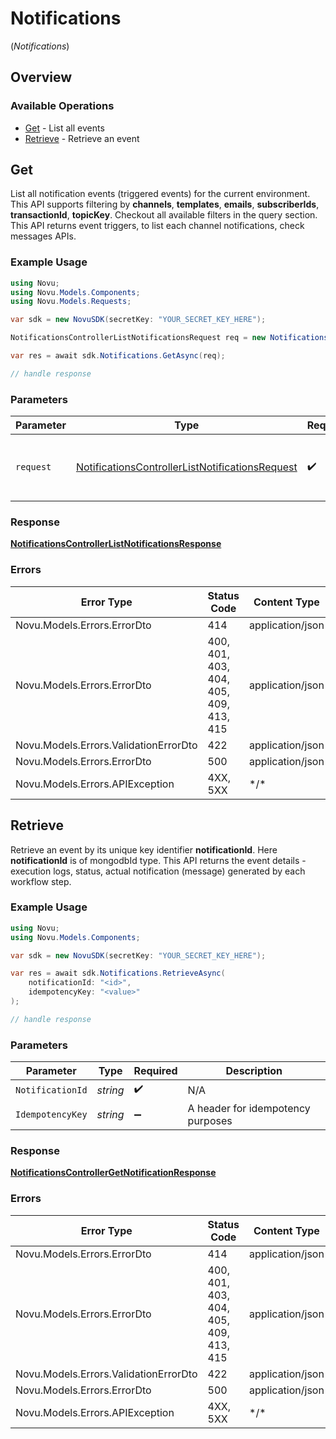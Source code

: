 # Notifications
(*Notifications*)

## Overview

### Available Operations

* [Get](#get) - List all events
* [Retrieve](#retrieve) - Retrieve an event

## Get

List all notification events (triggered events) for the current environment. 
    This API supports filtering by **channels**, **templates**, **emails**, **subscriberIds**, **transactionId**, **topicKey**. 
    Checkout all available filters in the query section.
    This API returns event triggers, to list each channel notifications, check messages APIs.

### Example Usage

```csharp
using Novu;
using Novu.Models.Components;
using Novu.Models.Requests;

var sdk = new NovuSDK(secretKey: "YOUR_SECRET_KEY_HERE");

NotificationsControllerListNotificationsRequest req = new NotificationsControllerListNotificationsRequest() {};

var res = await sdk.Notifications.GetAsync(req);

// handle response
```

### Parameters

| Parameter                                                                                                                   | Type                                                                                                                        | Required                                                                                                                    | Description                                                                                                                 |
| --------------------------------------------------------------------------------------------------------------------------- | --------------------------------------------------------------------------------------------------------------------------- | --------------------------------------------------------------------------------------------------------------------------- | --------------------------------------------------------------------------------------------------------------------------- |
| `request`                                                                                                                   | [NotificationsControllerListNotificationsRequest](../../Models/Requests/NotificationsControllerListNotificationsRequest.md) | :heavy_check_mark:                                                                                                          | The request object to use for the request.                                                                                  |

### Response

**[NotificationsControllerListNotificationsResponse](../../Models/Requests/NotificationsControllerListNotificationsResponse.md)**

### Errors

| Error Type                             | Status Code                            | Content Type                           |
| -------------------------------------- | -------------------------------------- | -------------------------------------- |
| Novu.Models.Errors.ErrorDto            | 414                                    | application/json                       |
| Novu.Models.Errors.ErrorDto            | 400, 401, 403, 404, 405, 409, 413, 415 | application/json                       |
| Novu.Models.Errors.ValidationErrorDto  | 422                                    | application/json                       |
| Novu.Models.Errors.ErrorDto            | 500                                    | application/json                       |
| Novu.Models.Errors.APIException        | 4XX, 5XX                               | \*/\*                                  |

## Retrieve

Retrieve an event by its unique key identifier **notificationId**. 
    Here **notificationId** is of mongodbId type. 
    This API returns the event details - execution logs, status, actual notification (message) generated by each workflow step.

### Example Usage

```csharp
using Novu;
using Novu.Models.Components;

var sdk = new NovuSDK(secretKey: "YOUR_SECRET_KEY_HERE");

var res = await sdk.Notifications.RetrieveAsync(
    notificationId: "<id>",
    idempotencyKey: "<value>"
);

// handle response
```

### Parameters

| Parameter                         | Type                              | Required                          | Description                       |
| --------------------------------- | --------------------------------- | --------------------------------- | --------------------------------- |
| `NotificationId`                  | *string*                          | :heavy_check_mark:                | N/A                               |
| `IdempotencyKey`                  | *string*                          | :heavy_minus_sign:                | A header for idempotency purposes |

### Response

**[NotificationsControllerGetNotificationResponse](../../Models/Requests/NotificationsControllerGetNotificationResponse.md)**

### Errors

| Error Type                             | Status Code                            | Content Type                           |
| -------------------------------------- | -------------------------------------- | -------------------------------------- |
| Novu.Models.Errors.ErrorDto            | 414                                    | application/json                       |
| Novu.Models.Errors.ErrorDto            | 400, 401, 403, 404, 405, 409, 413, 415 | application/json                       |
| Novu.Models.Errors.ValidationErrorDto  | 422                                    | application/json                       |
| Novu.Models.Errors.ErrorDto            | 500                                    | application/json                       |
| Novu.Models.Errors.APIException        | 4XX, 5XX                               | \*/\*                                  |